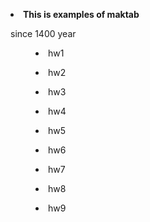 <b><li> This is examples of maktab</li></b>
<p>since 1400 year 
<menu><li>hw1</li>
<p><li>hw2</p>
<p><li>hw3</p>
<p><li>hw4</p>
<p><li>hw5</p>
<p><li>hw6</p>
<p><li>hw7</p>
<p><li>hw8</p>
<p><li>hw9</p>
</menu>

